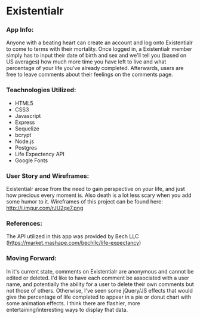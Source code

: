 # Existentialr

### App Info:
Anyone with a beating heart can create an account and log onto Existentialr to come to terms with their mortality. Once logged in, a Existentialr member simply has to input their date of birth and sex and we'll tell you (based on US averages) how much more time you have left to live and what percentage of your life you've already completed. Afterwards, users are free to leave comments about their feelings on the comments page.

### Teachnologies Utilized:
* HTML5
* CSS3
* Javascript
* Express
* Sequelize
* bcrypt
* Node.js
* Postgres
* Life Expectency API
* Google Fonts

### User Story and Wireframes:
Existentialr arose from the need to gain perspective on your life, and just how precious every moment is. Also death is a lot less scary when you add some humor to it. Wireframes of this project can be found here: http://i.imgur.com/rJU2qe7.png


### References:
The API utilized in this app was provided by Bech LLC (https://market.mashape.com/bechllc/life-expectancy)

### Moving Forward:
In it's current state, comments on Existentialr are anonymous and cannot be edited or deleted. I'd like to have each comment be associated with a user name, and potentially the ability for a user to delete their own comments but not those of others. 
Otherwise, I've seen some jQuery/JS effects that would give the percentage of life completed to appear in a pie or donut chart with some animation effects. I think there are flashier, more entertaining/interesting ways to display that data.